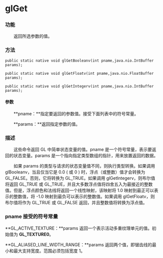 # glGet

### 功能

　　返回所选参数的值。

### 方法

```
public static native void glGetBooleanv(int pname,java.nio.IntBuffer params);

public static native void glGetFloatv(int pname,java.nio.FloatBuffer params);

public static native void glGetIntegerv(int pname,java.nio.IntBuffer params);
```

#### 参数

　　**pname：**指定要返回的参数值。接受下面列表中的符号常量。

　　**params：**返回指定参数的值。

### 描述

　　这些命令返回 GL 中简单状态变量的值。pname 是一个符号常量，表示要返回的状态变量。params 是一个指向指定类型数组的指针，用来放置返回的数据。

　　如果 params 的类型与请求的状态变量值不同，则执行类型转换。如果调用 glBooleanv，当且仅当它是 0.0 ( 或 0 ) 时，浮点（或整数）值才会转换为 GL_FALSE。否则，它将转换为 GL_TRUE。如果调用 glGetIntegerv，则布尔值将返回 GL_TRUE 或 GL_TRUE，并且大多数浮点值将四舍五入为最接近的整数值。但是，浮点颜色和法线将返回一个线性映射，该映射将 1.0 映射到最正可以表示的整数值，将 -1.0 映射到最负可以表示的整数值。如果调用 glGetFloatv，则布尔值将作为 GL_TRUE 或 GL_FALSE 返回，并且整数值将转换为浮点值。

### pname 接受的符号常量

**GL_ACTIVE_TEXTURE：**params 返回一个表示活动多重纹理单元的值。初始值为 **GL_TEXTURE0**。

**GL_ALIASED_LINE_WIDTH_RANGE：**params 返回两个值，即锯齿线的最小和最大支持宽度。范围必须包括宽度 1。







　　






